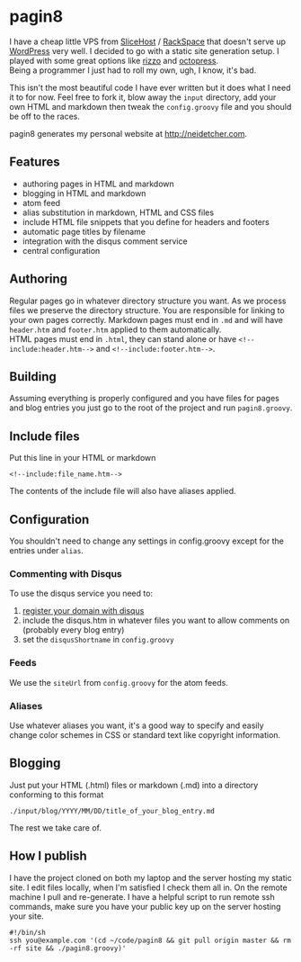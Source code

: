 pagin8
==============================================
I have a cheap little VPS from [SliceHost](http://www.slicehost.com/) / 
[RackSpace](http://www.rackspace.com/) that doesn't serve up [WordPress](http://wordpress.org/) very well.
I decided to go with a static site generation setup.  I played with some great options like 
[rizzo](https://github.com/fifthposition/rizzo) and [octopress](http://octopress.org/).  
Being a programmer I just had to roll my own, ugh, I know, it's bad.

This isn't the most beautiful code I have ever written but it does what I need it to for now.
Feel free to fork it, blow away the `input` directory, add your own HTML and markdown then tweak 
the `config.groovy` file and you should be off to the races.

pagin8 generates my personal website at <http://neidetcher.com>.


## Features 
* authoring pages in HTML and markdown
* blogging in HTML and markdown
* atom feed
* alias substitution in markdown, HTML and CSS files
* include HTML file snippets that you define for headers and footers
* automatic page titles by filename
* integration with the disqus comment service
* central configuration

## Authoring 
Regular pages go in whatever directory structure you want.  As we process files we preserve
the directory structure.  You are responsible for linking to your own pages correctly.
Markdown pages must end in `.md` and will have `header.htm` and `footer.htm` applied to them automatically.  
HTML pages must end in `.html`, they can stand alone or have `<!--include:header.htm-->` and
`<!--include:footer.htm-->`.


## Building
Assuming everything is properly configured and you have files for pages and blog
entries you just go to the root of the project and run `pagin8.groovy`.

## Include files
Put this line in your HTML or markdown 

    <!--include:file_name.htm-->

The contents of the include file will also have aliases applied.

## Configuration
You shouldn't need to change any settings in config.groovy except for
the entries under `alias`.  

### Commenting with Disqus
To use the disqus service you need to:
1. [register your domain with disqus](http://disqus.com)
2. include the disqus.htm in whatever files you want to allow comments on (probably every blog entry)
3. set the `disqusShortname` in `config.groovy`

### Feeds
We use the `siteUrl` from `config.groovy` for the atom feeds.

### Aliases
Use whatever aliases you want, it's a good way to specify and easily change color schemes in CSS
or standard text like copyright information.

## Blogging
Just put your HTML (.html) files or markdown (.md) into a 
directory conforming to this format

    ./input/blog/YYYY/MM/DD/title_of_your_blog_entry.md

The rest we take care of.

## How I publish
I have the project cloned on both my laptop and the server hosting my static site.  I edit 
files locally, when I'm satisfied I check them all in.  On the remote machine I pull and 
re-generate.  I have a helpful script to run remote ssh commands, make sure you have your
public key up on the server hosting your site.

    #!/bin/sh
    ssh you@example.com '(cd ~/code/pagin8 && git pull origin master && rm -rf site && ./pagin8.groovy)'

